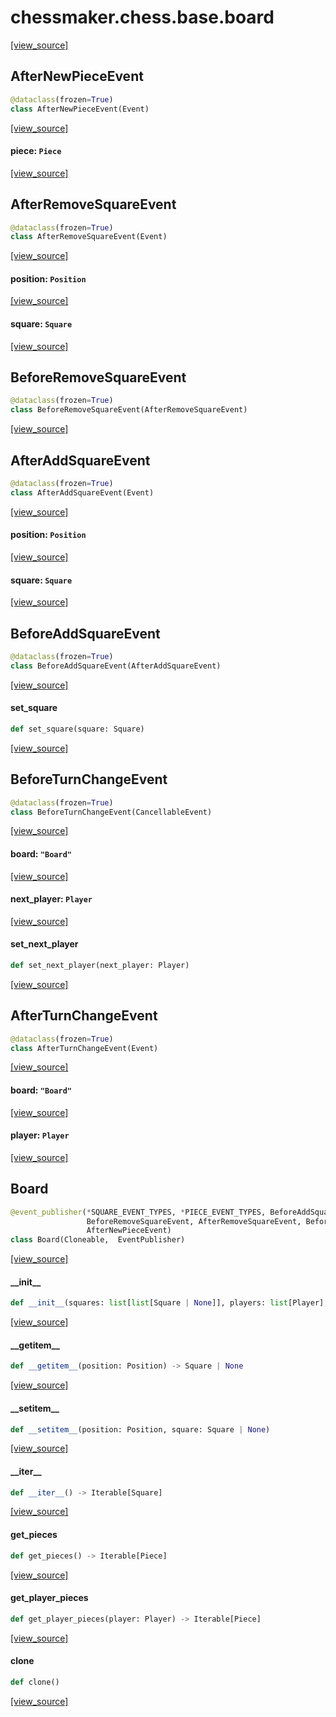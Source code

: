 <a id="chessmaker.chess.base.board"></a>

# chessmaker.chess.base.board

[[view_source]](https://github.com/WolfDWyc/ChessMaker/blob/eb72eddc40bfcf661740274ff3857c0e0abd22f6/chessmaker\chess\base\board.py#L1)

<a id="chessmaker.chess.base.board.AfterNewPieceEvent"></a>

## AfterNewPieceEvent

```python
@dataclass(frozen=True)
class AfterNewPieceEvent(Event)
```

[[view_source]](https://github.com/WolfDWyc/ChessMaker/blob/eb72eddc40bfcf661740274ff3857c0e0abd22f6/chessmaker\chess\base\board.py#L16)

<a id="chessmaker.chess.base.board.AfterNewPieceEvent.piece"></a>

#### piece: `Piece`

[[view_source]](https://github.com/WolfDWyc/ChessMaker/blob/eb72eddc40bfcf661740274ff3857c0e0abd22f6/chessmaker\chess\base\board.py#L17)

<a id="chessmaker.chess.base.board.AfterRemoveSquareEvent"></a>

## AfterRemoveSquareEvent

```python
@dataclass(frozen=True)
class AfterRemoveSquareEvent(Event)
```

[[view_source]](https://github.com/WolfDWyc/ChessMaker/blob/eb72eddc40bfcf661740274ff3857c0e0abd22f6/chessmaker\chess\base\board.py#L21)

<a id="chessmaker.chess.base.board.AfterRemoveSquareEvent.position"></a>

#### position: `Position`

[[view_source]](https://github.com/WolfDWyc/ChessMaker/blob/eb72eddc40bfcf661740274ff3857c0e0abd22f6/chessmaker\chess\base\board.py#L22)

<a id="chessmaker.chess.base.board.AfterRemoveSquareEvent.square"></a>

#### square: `Square`

[[view_source]](https://github.com/WolfDWyc/ChessMaker/blob/eb72eddc40bfcf661740274ff3857c0e0abd22f6/chessmaker\chess\base\board.py#L23)

<a id="chessmaker.chess.base.board.BeforeRemoveSquareEvent"></a>

## BeforeRemoveSquareEvent

```python
@dataclass(frozen=True)
class BeforeRemoveSquareEvent(AfterRemoveSquareEvent)
```

[[view_source]](https://github.com/WolfDWyc/ChessMaker/blob/eb72eddc40bfcf661740274ff3857c0e0abd22f6/chessmaker\chess\base\board.py#L27)

<a id="chessmaker.chess.base.board.AfterAddSquareEvent"></a>

## AfterAddSquareEvent

```python
@dataclass(frozen=True)
class AfterAddSquareEvent(Event)
```

[[view_source]](https://github.com/WolfDWyc/ChessMaker/blob/eb72eddc40bfcf661740274ff3857c0e0abd22f6/chessmaker\chess\base\board.py#L32)

<a id="chessmaker.chess.base.board.AfterAddSquareEvent.position"></a>

#### position: `Position`

[[view_source]](https://github.com/WolfDWyc/ChessMaker/blob/eb72eddc40bfcf661740274ff3857c0e0abd22f6/chessmaker\chess\base\board.py#L33)

<a id="chessmaker.chess.base.board.AfterAddSquareEvent.square"></a>

#### square: `Square`

[[view_source]](https://github.com/WolfDWyc/ChessMaker/blob/eb72eddc40bfcf661740274ff3857c0e0abd22f6/chessmaker\chess\base\board.py#L34)

<a id="chessmaker.chess.base.board.BeforeAddSquareEvent"></a>

## BeforeAddSquareEvent

```python
@dataclass(frozen=True)
class BeforeAddSquareEvent(AfterAddSquareEvent)
```

[[view_source]](https://github.com/WolfDWyc/ChessMaker/blob/eb72eddc40bfcf661740274ff3857c0e0abd22f6/chessmaker\chess\base\board.py#L38)

<a id="chessmaker.chess.base.board.BeforeAddSquareEvent.set_square"></a>

#### set\_square

```python
def set_square(square: Square)
```

[[view_source]](https://github.com/WolfDWyc/ChessMaker/blob/eb72eddc40bfcf661740274ff3857c0e0abd22f6/chessmaker\chess\base\board.py#L39)

<a id="chessmaker.chess.base.board.BeforeTurnChangeEvent"></a>

## BeforeTurnChangeEvent

```python
@dataclass(frozen=True)
class BeforeTurnChangeEvent(CancellableEvent)
```

[[view_source]](https://github.com/WolfDWyc/ChessMaker/blob/eb72eddc40bfcf661740274ff3857c0e0abd22f6/chessmaker\chess\base\board.py#L44)

<a id="chessmaker.chess.base.board.BeforeTurnChangeEvent.board"></a>

#### board: `"Board"`

[[view_source]](https://github.com/WolfDWyc/ChessMaker/blob/eb72eddc40bfcf661740274ff3857c0e0abd22f6/chessmaker\chess\base\board.py#L45)

<a id="chessmaker.chess.base.board.BeforeTurnChangeEvent.next_player"></a>

#### next\_player: `Player`

[[view_source]](https://github.com/WolfDWyc/ChessMaker/blob/eb72eddc40bfcf661740274ff3857c0e0abd22f6/chessmaker\chess\base\board.py#L46)

<a id="chessmaker.chess.base.board.BeforeTurnChangeEvent.set_next_player"></a>

#### set\_next\_player

```python
def set_next_player(next_player: Player)
```

[[view_source]](https://github.com/WolfDWyc/ChessMaker/blob/eb72eddc40bfcf661740274ff3857c0e0abd22f6/chessmaker\chess\base\board.py#L48)

<a id="chessmaker.chess.base.board.AfterTurnChangeEvent"></a>

## AfterTurnChangeEvent

```python
@dataclass(frozen=True)
class AfterTurnChangeEvent(Event)
```

[[view_source]](https://github.com/WolfDWyc/ChessMaker/blob/eb72eddc40bfcf661740274ff3857c0e0abd22f6/chessmaker\chess\base\board.py#L53)

<a id="chessmaker.chess.base.board.AfterTurnChangeEvent.board"></a>

#### board: `"Board"`

[[view_source]](https://github.com/WolfDWyc/ChessMaker/blob/eb72eddc40bfcf661740274ff3857c0e0abd22f6/chessmaker\chess\base\board.py#L54)

<a id="chessmaker.chess.base.board.AfterTurnChangeEvent.player"></a>

#### player: `Player`

[[view_source]](https://github.com/WolfDWyc/ChessMaker/blob/eb72eddc40bfcf661740274ff3857c0e0abd22f6/chessmaker\chess\base\board.py#L55)

<a id="chessmaker.chess.base.board.Board"></a>

## Board

```python
@event_publisher(*SQUARE_EVENT_TYPES, *PIECE_EVENT_TYPES, BeforeAddSquareEvent, AfterAddSquareEvent,
                 BeforeRemoveSquareEvent, AfterRemoveSquareEvent, BeforeTurnChangeEvent, AfterTurnChangeEvent,
                 AfterNewPieceEvent)
class Board(Cloneable,  EventPublisher)
```

[[view_source]](https://github.com/WolfDWyc/ChessMaker/blob/eb72eddc40bfcf661740274ff3857c0e0abd22f6/chessmaker\chess\base\board.py#L61)

<a id="chessmaker.chess.base.board.Board.__init__"></a>

#### \_\_init\_\_

```python
def __init__(squares: list[list[Square | None]], players: list[Player], turn_iterator: Iterator[Player], rules: list[Rule] = None)
```

[[view_source]](https://github.com/WolfDWyc/ChessMaker/blob/eb72eddc40bfcf661740274ff3857c0e0abd22f6/chessmaker\chess\base\board.py#L62)

<a id="chessmaker.chess.base.board.Board.__getitem__"></a>

#### \_\_getitem\_\_

```python
def __getitem__(position: Position) -> Square | None
```

[[view_source]](https://github.com/WolfDWyc/ChessMaker/blob/eb72eddc40bfcf661740274ff3857c0e0abd22f6/chessmaker\chess\base\board.py#L114)

<a id="chessmaker.chess.base.board.Board.__setitem__"></a>

#### \_\_setitem\_\_

```python
def __setitem__(position: Position, square: Square | None)
```

[[view_source]](https://github.com/WolfDWyc/ChessMaker/blob/eb72eddc40bfcf661740274ff3857c0e0abd22f6/chessmaker\chess\base\board.py#L117)

<a id="chessmaker.chess.base.board.Board.__iter__"></a>

#### \_\_iter\_\_

```python
def __iter__() -> Iterable[Square]
```

[[view_source]](https://github.com/WolfDWyc/ChessMaker/blob/eb72eddc40bfcf661740274ff3857c0e0abd22f6/chessmaker\chess\base\board.py#L140)

<a id="chessmaker.chess.base.board.Board.get_pieces"></a>

#### get\_pieces

```python
def get_pieces() -> Iterable[Piece]
```

[[view_source]](https://github.com/WolfDWyc/ChessMaker/blob/eb72eddc40bfcf661740274ff3857c0e0abd22f6/chessmaker\chess\base\board.py#L159)

<a id="chessmaker.chess.base.board.Board.get_player_pieces"></a>

#### get\_player\_pieces

```python
def get_player_pieces(player: Player) -> Iterable[Piece]
```

[[view_source]](https://github.com/WolfDWyc/ChessMaker/blob/eb72eddc40bfcf661740274ff3857c0e0abd22f6/chessmaker\chess\base\board.py#L164)

<a id="chessmaker.chess.base.board.Board.clone"></a>

#### clone

```python
def clone()
```

[[view_source]](https://github.com/WolfDWyc/ChessMaker/blob/eb72eddc40bfcf661740274ff3857c0e0abd22f6/chessmaker\chess\base\board.py#L169)

